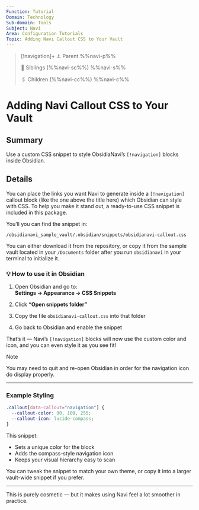 ```yaml
---
Function: Tutorial
Domain: Technology
Sub-domain: Tools
Subject: Navi
Area: Configuration Tutorials
Topic: Adding Navi Callout CSS to Your Vault
---
```

> [!navigation]+
> ⚓ Parent
> %%navi-p%%
> 
> 🔗 Siblings (%%navi-sc%%)
> %%navi-s%%
> 
> 🖇️ Children (%%navi-cc%%)
> %%navi-c%%

# Adding Navi Callout CSS to Your Vault

## Summary
Use a custom CSS snippet to style ObsidiaNavi’s `[!navigation]` blocks inside Obsidian.

## Details

You can place the links you want Navi to generate inside a `[!navigation]` callout block (like the one above the title here) which Obsidian can style with CSS. To help you make it stand out, a ready-to-use CSS snippet is included in this package.

You’ll you can find the snippet in:

```
/obsidianavi_sample_vault/.obsidian/snippets/obsidianavi-callout.css
```

You can either download it from the repository, or copy it from the sample vault located in your `/Documents` folder after you run `obsidianavi` in your terminal to initialize it.

### 💡 How to use it in Obsidian

1. Open Obsidian and go to:  
   **Settings → Appearance → CSS Snippets**

2. Click **“Open snippets folder”**

3. Copy the file `obsidianavi-callout.css` into that folder

4. Go back to Obsidian and enable the snippet

That’s it — Navi’s `[!navigation]` blocks will now use the custom color and icon, and you can even style it as you see fit!

> [!note]
> You may need to quit and re-open Obsidian in order for the navigation icon do display properly.

---

### Example Styling

```css
.callout[data-callout="navigation"] {
  --callout-color: 90, 100, 255;
  --callout-icon: lucide-compass;
}
```

This snippet:
- Sets a unique color for the block
- Adds the compass-style navigation icon
- Keeps your visual hierarchy easy to scan

You can tweak the snippet to match your own theme, or copy it into a larger vault-wide snippet if you prefer.

---

This is purely cosmetic — but it makes using Navi feel a lot smoother in practice.

